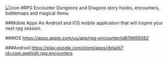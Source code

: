![icon](https://user-images.githubusercontent.com/3188846/158081199-3d545347-2470-4128-bb32-b1adbe3e3bbc.png)
#RPG Encounter 
Dungeons and Dragons story hooks, encounters, battlemaps and magical items.

##Mobile Apps
An Android and IOS mobile application that will inspire your next rpg session.

###IOS 
https://apps.apple.com/us/app/rpg-encounter/id819695082

###Android
https://play.google.com/store/apps/details?id=com.axehigh.rpg.encounters
